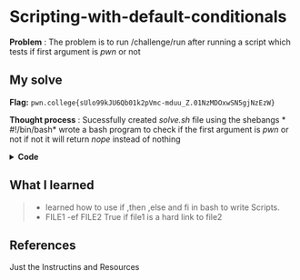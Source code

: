 
# Scripting-with-default-conditionals

**Problem** : The problem is to run /challenge/run after running a script which tests if first argument is *pwn* or not 
## My solve

**Flag:** `pwn.college{sUlo99kJU6Qb01k2pVmc-mduu_Z.01NzMDOxwSN5gjNzEzW}`

**Thought process** :  Sucessfully created *solve.sh* file using the shebangs * #!/bin/bash* wrote a bash program to check if the first argument is *pwn* or not if not it will return *nope* instead of nothing
<details> <summary><strong>Code</strong></summary>

```bash
hacker@chaining~scripting-with-default-cases:~$ vim solve.sh
hacker@chaining~scripting-with-default-cases:~$ bash ~/solve.sh pwn
college
hacker@chaining~scripting-with-default-cases:~$ bash ~/solve.sh pwo
nope
hacker@chaining~scripting-with-default-cases:~$ /challenge/run
Correct! Your script properly handles the if/else conditions.
Here's your flag:
pwn.college{sUlo99kJU6Qb01k2pVmc-mduu_Z.01NzMDOxwSN5gjNzEzW} 

 ```
</details>

## What I learned
> * learned how to use if ,then ,else and fi in bash to write Scripts.
> * FILE1 -ef FILE2  True if file1 is a hard link to file2
## References 
Just the Instructins and Resources







